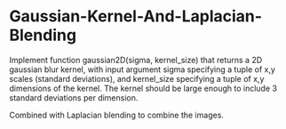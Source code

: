 # Gaussian-Kernel-And-Laplacian-Blending
Implement function gaussian2D(sigma, kernel_size) that returns a 2D gaussian blur kernel, with input argument sigma specifying a tuple of x,y scales (standard deviations), and kernel_size specifying a tuple of x,y dimensions of the kernel. The kernel should be large enough to include 3 standard deviations per dimension.

Combined with Laplacian blending to combine the images.
